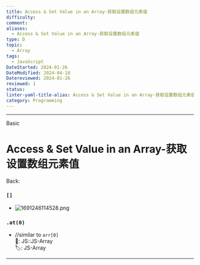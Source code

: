 ```yaml
---
title: Access & Set Value in an Array-获取设置数组元素值
difficulty: 
comment: 
aliases:
  - Access & Set Value in an Array-获取设置数组元素值
type: D
topic:
  - Array
tags:
  - JavaScript
DateStarted: 2024-01-26
DateModified: 2024-04-18
Datereviewed: 2024-01-26
reviewed: 1
status: 
linter-yaml-title-alias: Access & Set Value in an Array-获取设置数组元素值
category: Programming
---
```


---

Basic

# Access & Set Value in an Array-获取设置数组元素值

Back:

### `[]`

- ![1691246114528.png](https://cdn.jsdelivr.net/gh/jenniferwonder/bimg/programming/202404152056632-js-array.png)

### `.at(0)`

- //similar to `arr[0]`  
📌: JS::JS-Array  
🏷️: JS-Array
<!--ID: 1706587230851-->

---

